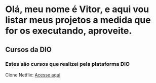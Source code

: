 # Olá, meu nome é Vitor, e aqui vou listar meus projetos a medida que for os executando, aproveite.

## Cursos da DIO

### Estes são cursos que realizei pela plataforma DIO

Clone Netflix: <a href="">Acesse aqui</a>